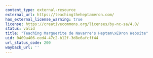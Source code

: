 ```yaml
---
content_type: external-resource
external_url: https://teachingtheheptameron.com/
has_external_license_warning: true
license: https://creativecommons.org/licenses/by-nc-sa/4.0/
status: valid
title: "Teaching Marguerite de Navarre's Heptam\xE9ron Website"
uid: 0409a406-eed4-47c2-b12f-3d8e6afcff44
url_status_code: 200
wayback_url: ''
---
```

